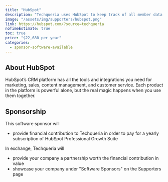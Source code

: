 ```yaml
---
title: "HubSpot"
description: "Techqueria uses HubSpot to keep track of all member data."
image: "/assets/img/supporters/hubspot.png"
link: https://hubspot.com/?source=techqueria
noTimeEstimate: true
toc: true
price: "$22,680 per year"
categories:
  - sponsor-software-available
---
```


## About HubSpot

HubSpot’s CRM platform has all the tools and integrations you need for marketing, sales, content management, and customer service. Each product in the platform is powerful alone, but the real magic happens when you use them together.

## Sponsorship

This software sponsor will

- provide financial contribution to Techqueria in order to pay for a yearly subscription of HubSpot Professional Growth Suite

In exchange, Techqueria will

- provide your company a partnership worth the financial contribution in value
- showcase your company under "Software Sponsors" on the Supporters page
